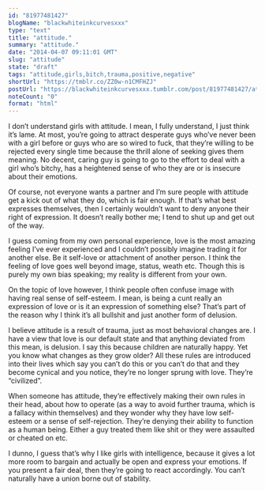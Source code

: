 ```yaml
---
id: "81977481427"
blogName: "blackwhiteinkcurvesxxx"
type: "text"
title: "attitude."
summary: "attitude."
date: "2014-04-07 09:11:01 GMT"
slug: "attitude"
state: "draft"
tags: "attitude,girls,bitch,trauma,positive,negative"
shortUrl: "https://tmblr.co/ZZ0w-n1CMFHZJ"
postUrl: "https://blackwhiteinkcurvesxxx.tumblr.com/post/81977481427/attitude"
noteCount: "0"
format: "html"
---
```


I don’t understand girls with attitude. I mean, I fully understand, I just think it’s lame. At most, you’re going to attract desperate guys who’ve never been with a girl before or guys who are so wired to fuck, that they’re willing to be rejected every single time because the thrill alone of seeking gives them meaning. No decent, caring guy is going to go to the effort to deal with a girl who’s bitchy, has a heightened sense of who they are or is insecure about their emotions. 

Of course, not everyone wants a partner and I’m sure people with attitude get a kick out of what they do, which is fair enough. If that’s what best expresses themselves, then I certainly wouldn’t want to deny anyone their right of expression. It doesn’t really bother me; I tend to shut up and get out of the way.

I guess coming from my own personal experience, love is the most amazing feeling I’ve ever experienced and I couldn’t possibly imagine trading it for another else. Be it self-love or attachment of another person. I think the feeling of love goes well beyond image, status, weath etc. Though this is purely my own bias speaking; my reality is different from your own. 

On the topic of love however, I think people often confuse image with having real sense of self-esteem. I mean, is being a cunt really an expression of love or is it an expression of something else? That’s part of the reason why I think it’s all bullshit and just another form of delusion. 

I believe attitude is a result of trauma, just as most behavioral changes are. I have a view that love is our default state and that anything deviated from this mean, is delusion. I say this because children are naturally happy. Yet you know what changes as they grow older? All these rules are introduced into their lives which say you can’t do this or you can’t do that and they become cynical and you notice, they’re no longer sprung with love. They’re “civilized”. 

When someone has attitude, they’re effectively making their own rules in their head, about how to operate (as a way to avoid further trauma, which is a fallacy within themselves) and they wonder why they have low self-esteem or a sense of self-rejection. They’re denying their ability to function as a human being. Either a guy treated them like shit or they were assaulted or cheated on etc. 

I dunno, I guess that’s why I like girls with intelligence, because it gives a lot more room to bargain and actually be open and express your emotions. If you present a fair deal, then they’re going to react accordingly. You can’t naturally have a union borne out of stability.
